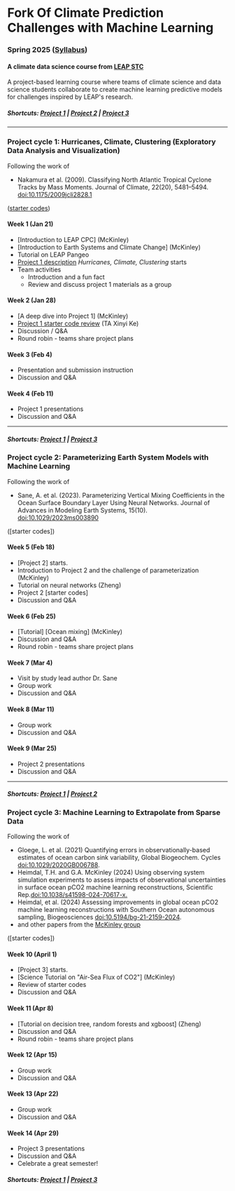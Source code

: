 # Fork Of Climate Prediction Challenges with Machine Learning
### Spring 2025 ([Syllabus](CourseInfo/CPC-Spring2025-Syllabus.md))
#### A climate data science course from [LEAP STC](https://leap.columbia.edu)

A project-based learning course where teams of climate science and data science students collaborate to create machine learning predictive models for challenges inspired by LEAP's research.

##### Shortcuts: [Project 1](#project-cycle-1-jupyter-notebook-for-exploratory-data-analysis) | [Project 2](#project-cycle-2-physics-informed-machine-learning) | [Project 3](#project-cycle-3-predictive-modeling)
----
### Project cycle 1: Hurricanes, Climate, Clustering (Exploratory Data Analysis and Visualization)

Following the work of 
* Nakamura et al. (2009). Classifying North Atlantic Tropical Cyclone Tracks by Mass Moments. Journal of Climate, 22(20), 5481–5494. [doi:10.1175/2009jcli2828.1](https://doi.org/10.1175/2009jcli2828.1)

([starter codes](Project-StarterCodes/Project1-EDAV))

#### Week 1 (Jan 21)
+ [Introduction to LEAP CPC] (McKinley)
+ [Introduction to Earth Systems and Climate Change] (McKinley)
+ Tutorial on LEAP Pangeo
+ [Project 1 description](Project-StarterCodes/Project1-EDAV/doc/Proj1_desc.md) *Hurricanes, Climate, Clustering* starts
+ Team activities
	+ Introduction and a fun fact
	+ Review and discuss project 1 materials as a group


#### Week 2 (Jan 28)
+ [A deep dive into Project 1] (McKinley)
+ [Project 1 starter code review](Project-StarterCodes/Project1-EDAV) (TA Xinyi Ke)
+ Discussion / Q&A
+ Round robin - teams share project plans

#### Week 3 (Feb 4)
+ Presentation and submission instruction 
+ Discussion and Q&A

#### Week 4 (Feb 11)
+ Project 1 presentations
+ Discussion and Q&A
  
----
##### Shortcuts: [Project 1](#project-cycle-1-jupyter-notebook-for-exploratory-data-analysis) | [Project 3](#project-cycle-3-predictive-modeling)

### Project cycle 2: Parameterizing Earth System Models with Machine Learning

Following the work of 
* Sane, A. et al. (2023). Parameterizing Vertical Mixing Coefficients in the Ocean Surface Boundary Layer Using Neural Networks. Journal of Advances in Modeling Earth Systems, 15(10). [doi:10.1029/2023ms003890](https://doi.org/10.1029/2023ms003890)

([starter codes])

#### Week 5 (Feb 18)
+ [Project 2] starts.
+ Introduction to Project 2 and the challenge of parameterization (McKinley)
+ Tutorial on neural networks (Zheng)
+ Project 2 [starter codes]
+ Discussion and Q&A

#### Week 6 (Feb 25)
+ [Tutorial] [Ocean mixing] (McKinley)
+ Discussion and Q&A
+ Round robin - teams share project plans
  
#### Week 7 (Mar 4)
+ Visit by study lead author Dr. Sane
+ Group work
+ Discussion and Q&A

#### Week 8 (Mar 11)
+ Group work
+ Discussion and Q&A
  
#### Week 9 (Mar 25)
+ Project 2 presentations
+ Discussion and Q&A
----
##### Shortcuts: [Project 1](#project-cycle-1-jupyter-notebook-for-exploratory-data-analysis) | [Project 2](#project-cycle-2-physics-informed-machine-learning) 

### Project cycle 3: Machine Learning to Extrapolate from Sparse Data

Following the work of 
* Gloege, L. et al. (2021) Quantifying errors in observationally-based estimates of ocean carbon sink variability, Global Biogeochem. Cycles [doi:10.1029/2020GB006788](https://agupubs.onlinelibrary.wiley.com/doi/abs/10.1029/2020GB006788).  
* Heimdal, T.H. and G.A. McKinley (2024) Using observing system simulation experiments to assess impacts of observational uncertainties in surface ocean pCO2 machine learning reconstructions, Scientific Rep.[doi:10.1038/s41598-024-70617-x.](https://link.springer.com/article/10.1038/s41598-024-70617-x)
* Heimdal, et al. (2024) Assessing improvements in global ocean pCO2 machine learning reconstructions with Southern Ocean autonomous sampling, Biogeosciences [doi:10.5194/bg-21-2159-2024](https://bg.copernicus.org/articles/21/2159/2024/).
* and other papers from the [McKinley group](https://galenmckinley.github.io/publications/)

([starter codes])

#### Week 10 (April 1)
+ [Project 3] starts.
+ [Science Tutorial on "Air-Sea Flux of CO2"] (McKinley)
+ Review of starter codes
+ Discussion and Q&A
 
#### Week 11 (Apr 8)
+ [Tutorial on decision tree, random forests and xgboost] (Zheng)
+ Discussion and Q&A
+ Round robin - teams share project plans
  
#### Week 12 (Apr 15)
+ Group work
+ Discussion and Q&A 

#### Week 13 (Apr 22)
+ Group work
+ Discussion and Q&A 

#### Week 14 (Apr 29)
+ Project 3 presentations
+ Discussion and Q&A
+ Celebrate a great semester!
  
##### Shortcuts: [Project 1](#project-cycle-1-jupyter-notebook-for-exploratory-data-analysis) | [Project 3](#project-cycle-3-predictive-modeling)
